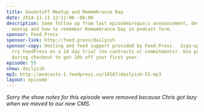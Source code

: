 ```yaml
---
title: Goodstuff Meetup and Remembrance Day
date: 2014-11-11 12:11:00 -06:00
description: Some follow up from last episode&rsquo;s announcement, details on a Goodstuff
  meetup and how to remember Remembrance Day in podcast form.
sponsor: Feed.Press
sponsor-link: http://feed.press/dailyish
sponsor-copy: Hosting and feed support provided by Feed.Press.  Sign-up today and
  try FeedPress on a 14 day trial (no contracts or commitments). Use promo code "dailyish"
  during checkout to get 10% off your first year.
episode: 55
show: dailyish
mp3: http://podcasts-1.feedpress.co/10587/dailyish-55.mp3
layout: episode
---
```


<em>Sorry the show notes for this episode were removed because Chris got lazy when we moved to our new CMS</em>.
